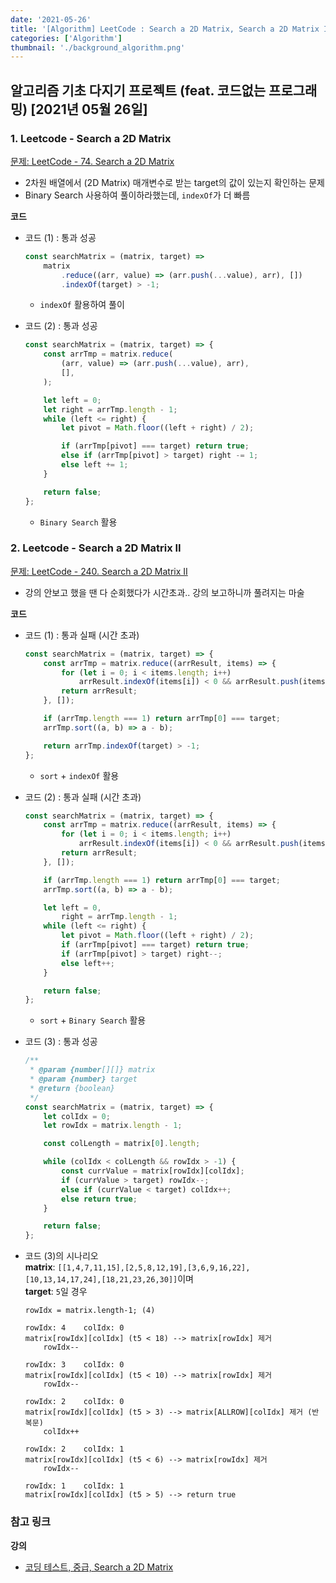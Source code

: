 ```yaml
---
date: '2021-05-26'
title: '[Algorithm] LeetCode : Search a 2D Matrix, Search a 2D Matrix II'
categories: ['Algorithm']
thumbnail: './background_algorithm.png'
---
```


## 알고리즘 기초 다지기 프로젝트 (feat. 코드없는 프로그래밍) \[2021년 05월 26일\]

### **1.** Leetcode - Search a 2D Matrix

[문제: LeetCode - 74. Search a 2D Matrix](https://leetcode.com/problems/search-a-2d-matrix)

-   2차원 배열에서 (2D Matrix) 매개변수로 받는 target의 값이 있는지 확인하는 문제
-   Binary Search 사용하여 풀이하라했는데, `indexOf`가 더 빠름

**코드**

-   코드 (1) : 통과 성공

    ```js
    const searchMatrix = (matrix, target) =>
        matrix
            .reduce((arr, value) => (arr.push(...value), arr), [])
            .indexOf(target) > -1;
    ```

    -   `indexOf` 활용하여 풀이

-   코드 (2) : 통과 성공

    ```js
    const searchMatrix = (matrix, target) => {
        const arrTmp = matrix.reduce(
            (arr, value) => (arr.push(...value), arr),
            [],
        );

        let left = 0;
        let right = arrTmp.length - 1;
        while (left <= right) {
            let pivot = Math.floor((left + right) / 2);

            if (arrTmp[pivot] === target) return true;
            else if (arrTmp[pivot] > target) right -= 1;
            else left += 1;
        }

        return false;
    };
    ```

    -   `Binary Search` 활용

### **2.** Leetcode - Search a 2D Matrix II

[문제: LeetCode - 240. Search a 2D Matrix II](https://leetcode.com/problems/search-a-2d-matrix-ii/)

-   강의 안보고 했을 땐 다 순회했다가 시간초과.. 강의 보고하니까 풀려지는 마술

**코드**

-   코드 (1) : 통과 실패 (시간 초과)

    ```js
    const searchMatrix = (matrix, target) => {
        const arrTmp = matrix.reduce((arrResult, items) => {
            for (let i = 0; i < items.length; i++)
                arrResult.indexOf(items[i]) < 0 && arrResult.push(items[i]);
            return arrResult;
        }, []);

        if (arrTmp.length === 1) return arrTmp[0] === target;
        arrTmp.sort((a, b) => a - b);

        return arrTmp.indexOf(target) > -1;
    };
    ```

    -   `sort` + `indexOf` 활용

-   코드 (2) : 통과 실패 (시간 초과)

    ```js
    const searchMatrix = (matrix, target) => {
        const arrTmp = matrix.reduce((arrResult, items) => {
            for (let i = 0; i < items.length; i++)
                arrResult.indexOf(items[i]) < 0 && arrResult.push(items[i]);
            return arrResult;
        }, []);

        if (arrTmp.length === 1) return arrTmp[0] === target;
        arrTmp.sort((a, b) => a - b);

        let left = 0,
            right = arrTmp.length - 1;
        while (left <= right) {
            let pivot = Math.floor((left + right) / 2);
            if (arrTmp[pivot] === target) return true;
            if (arrTmp[pivot] > target) right--;
            else left++;
        }

        return false;
    };
    ```

    -   `sort` + `Binary Search` 활용

-   코드 (3) : 통과 성공

    ```js
    /**
     * @param {number[][]} matrix
     * @param {number} target
     * @return {boolean}
     */
    const searchMatrix = (matrix, target) => {
        let colIdx = 0;
        let rowIdx = matrix.length - 1;

        const colLength = matrix[0].length;

        while (colIdx < colLength && rowIdx > -1) {
            const currValue = matrix[rowIdx][colIdx];
            if (currValue > target) rowIdx--;
            else if (currValue < target) colIdx++;
            else return true;
        }

        return false;
    };
    ```

-   코드 (3)의 시나리오  
    **matrix**: `[[1,4,7,11,15],[2,5,8,12,19],[3,6,9,16,22],[10,13,14,17,24],[18,21,23,26,30]]`이며  
    **target**: `5`일 경우

    ```
    rowIdx = matrix.length-1; (4)

    rowIdx: 4    colIdx: 0
    matrix[rowIdx][colIdx] (t5 < 18) --> matrix[rowIdx] 제거
        rowIdx--

    rowIdx: 3    colIdx: 0
    matrix[rowIdx][colIdx] (t5 < 10) --> matrix[rowIdx] 제거
        rowIdx--

    rowIdx: 2    colIdx: 0
    matrix[rowIdx][colIdx] (t5 > 3) --> matrix[ALLROW][colIdx] 제거 (반복문)
        colIdx++

    rowIdx: 2    colIdx: 1
    matrix[rowIdx][colIdx] (t5 < 6) --> matrix[rowIdx] 제거
        rowIdx--

    rowIdx: 1    colIdx: 1
    matrix[rowIdx][colIdx] (t5 > 5) --> return true
    ```

### **참고 링크**

**강의**

-   [코딩 테스트, 중급, Search a 2D Matrix](https://youtu.be/4-y6eGUY-sI)
